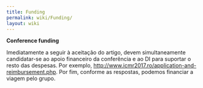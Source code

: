 ```yaml
---
title: Funding
permalink: wiki/Funding/
layout: wiki
---
```


**Conference funding**

Imediatamente a seguir à aceitação do artigo, devem simultaneamente
candidatar-se ao apoio financeiro da conferência e ao DI para suportar o
resto das despesas. Por exemplo,
<http://www.icmr2017.ro/application-and-reimbursement.php>. Por fim,
conforme as respostas, podemos financiar a viagem pelo grupo.
